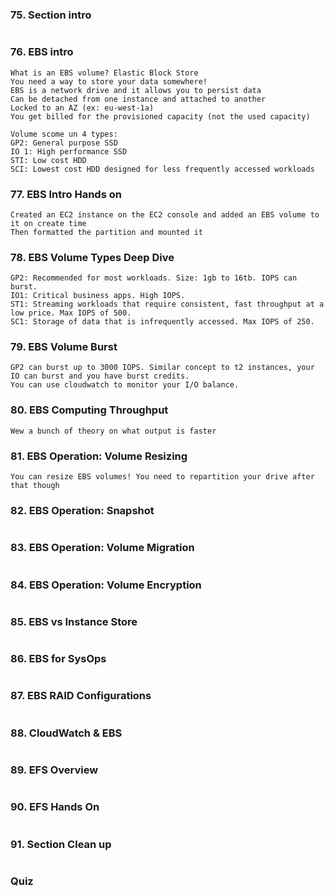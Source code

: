 
### 75. Section intro

```text

```

### 76. EBS intro

```text
What is an EBS volume? Elastic Block Store
You need a way to store your data somewhere!
EBS is a network drive and it allows you to persist data
Can be detached from one instance and attached to another
Locked to an AZ (ex: eu-west-1a)
You get billed for the provisioned capacity (not the used capacity)

Volume scome un 4 types:
GP2: General purpose SSD
IO 1: High performance SSD
STI: Low cost HDD
SCI: Lowest cost HDD designed for less frequently accessed workloads
```

### 77. EBS Intro Hands on 

```text
Created an EC2 instance on the EC2 console and added an EBS volume to it on create time
Then formatted the partition and mounted it
```

### 78. EBS Volume Types Deep Dive
 
```text
GP2: Recommended for most workloads. Size: 1gb to 16tb. IOPS can burst.
IO1: Critical business apps. High IOPS.
ST1: Streaming workloads that require consistent, fast throughput at a low price. Max IOPS of 500.
SC1: Storage of data that is infrequently accessed. Max IOPS of 250.

```

### 79. EBS Volume Burst

```text
GP2 can burst up to 3000 IOPS. Similar concept to t2 instances, your IO can burst and you have burst credits.
You can use cloudwatch to monitor your I/O balance.

```
### 80. EBS Computing Throughput

```text
Wew a bunch of theory on what output is faster
```

### 81. EBS Operation: Volume Resizing
```text
You can resize EBS volumes! You need to repartition your drive after that though
```

### 82. EBS Operation: Snapshot
```text

```
### 83. EBS Operation: Volume Migration
```text

```

### 84. EBS Operation: Volume Encryption
```text

```

### 85. EBS vs Instance Store
```text

```

### 86. EBS for SysOps
```text

```

### 87. EBS RAID Configurations
```text

```

### 88. CloudWatch & EBS
```text

```

### 89. EFS Overview
```text

```

### 90. EFS Hands On
```text

```

### 91. Section Clean up
```text

```

### Quiz